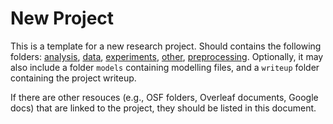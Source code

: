 
<!-- README.md is generated from README.Rmd. Please edit that file -->

# New Project

<!-- badges: start -->

<!-- badges: end -->

This is a template for a new research project. Should contains the
following folders: [analysis](./analysis), [data](./data),
[experiments](./experiments), [other](./other),
[preprocessing](./preprocessing). Optionally, it may also include a
folder `models` containing modelling files, and a `writeup` folder
containing the project writeup.

If there are other resouces (e.g., OSF folders, Overleaf documents,
Google docs) that are linked to the project, they should be listed in
this document.
